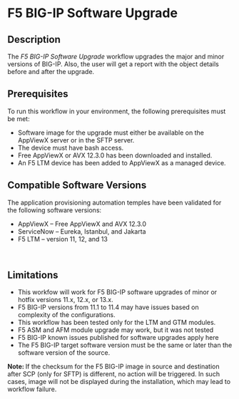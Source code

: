 <h1><strong>F5 BIG-IP Software Upgrade&nbsp;</strong></h1>
<h2>Description</h2>
<p>The <em>F5 BIG-IP Software Upgrade </em>workflow upgrades the major and minor versions of BIG-IP. Also, the user will get a report with the object details before and after the upgrade.<span class="Apple-converted-space">&nbsp;</span></p>
<h2><strong>Prerequisites<span class="Apple-converted-space">&nbsp;</span></strong></h2>
<p>To run this workflow in your environment, the following prerequisites must be met:<span class="Apple-converted-space">&nbsp;</span></p>
<ul>
<li>Software image for the upgrade must either be available on the AppViewX server or in the SFTP server.<span class="Apple-converted-space">&nbsp;</span></li>
<li>The device must have bash access.<span class="Apple-converted-space">&nbsp;</span></li>
<li>Free AppViewX or AVX 12.3.0 has been downloaded and installed.<span class="Apple-converted-space">&nbsp;</span></li>
<li>An F5 LTM device has been added to AppViewX as a managed device.<span class="Apple-converted-space">&nbsp;</span></li>
</ul>
<h2><strong>Compatible Software Versions<span class="Apple-converted-space">&nbsp;</span></strong></h2>
<p>The application provisioning automation temples have been validated for the following software versions:<span class="Apple-converted-space">&nbsp;</span></p>
<ul>
<li>AppViewX &ndash; Free AppViewX and AVX 12.3.0<span class="Apple-converted-space">&nbsp;</span></li>
<li>ServiceNow &ndash; Eureka, Istanbul, and Jakarta<span class="Apple-converted-space">&nbsp;</span></li>
<li>F5 LTM &ndash; version 11, 12, and 13<span class="Apple-converted-space">&nbsp;</span></li>
</ul>
<p>&nbsp;</p>
<h2><strong>Limitations<span class="Apple-converted-space">&nbsp;</span></strong></h2>
<ul>
<li>This workfow will work for F5 BIG-IP software upgrades of minor or hotfix versions 11.x, 12.x, or 13.x.<span class="Apple-converted-space">&nbsp;</span></li>
<li>F5 BIG-IP versions from 11.1 to 11.4 may have issues based on complexity of the configurations.<span class="Apple-converted-space">&nbsp;</span></li>
<li>This workflow has been tested only for the LTM and GTM modules.<span class="Apple-converted-space">&nbsp;</span></li>
<li>F5 ASM and AFM module upgrade may work, but it was not tested</li>
<li>F5 BIG-IP known issues published for software upgrades apply here</li>
<li>The F5 BIG-IP target software version must be the same or later than the software version of the source.<span class="Apple-converted-space">&nbsp;</span></li>
</li>
</ul>
<p><strong>Note: </strong>If the checksum for the F5 BIG-IP image in source and destination after SCP (only for SFTP) is different, no action will be triggered. In such cases, image will not be displayed during the installation, which may lead to workflow failure.<span class="Apple-converted-space">&nbsp;</span></p>
